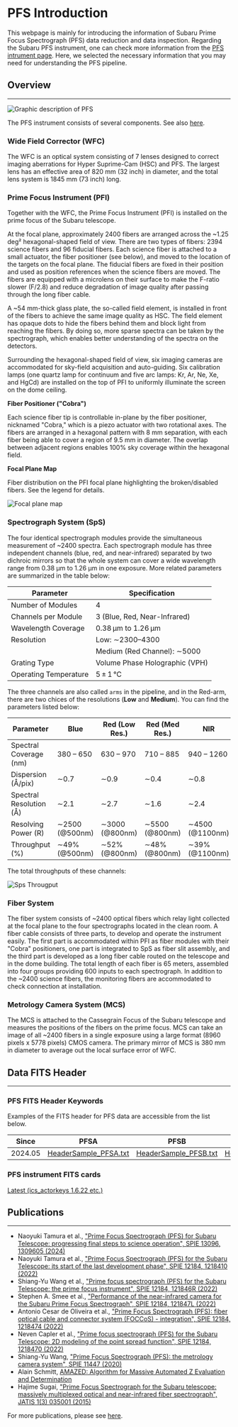 # PFS Introduction

This webpage is mainly for introducing the information of Subaru Prime Focus Spectrograph (PFS) data reduction and data inspection.
Regarding the Subaru PFS instrument, one can check more information from the [PFS intrument page](https://www.naoj.org/Observing/Instruments/PFS/instrument/). 
Here, we selected the necessary information that you may need for understanding the PFS pipeline.

## Overview

---

![Graphic description of PFS](img/inst_dome.png)

The PFS instrument consists of several components. See also [here](https://pfs.ipmu.jp/instrumentation.html).

### Wide Field Corrector (WFC)

The WFC is an optical system consisting of 7 lenses designed to correct imaging aberrations for Hyper Suprime-Cam (HSC) and PFS. The largest lens has an effective area of 820 mm (32 inch) in diameter, and the total lens system is 1845 mm (73 inch) long.

### Prime Focus Instrument (PFI)

Together with the WFC, the Prime Focus Instrument (PFI) is installed on the prime focus of the Subaru telescope.

At the focal plane, approximately 2400 fibers are arranged across the ~1.25 deg² hexagonal-shaped field of view. There are two types of fibers: 2394 science fibers and 96 fiducial fibers. Each science fiber is attached to a small actuator, the fiber positioner (see below), and moved to the location of the targets on the focal plane. The fiducial fibers are fixed in their position and used as position references when the science fibers are moved. The fibers are equipped with a microlens on their surface to make the F-ratio slower (F/2.8) and reduce degradation of image quality after passing through the long fiber cable.

A ~54 mm-thick glass plate, the so-called field element, is installed in front of the fibers to achieve the same image quality as HSC. The field element has opaque dots to hide the fibers behind them and block light from reaching the fibers. By doing so, more sparse spectra can be taken by the spectrograph, which enables better understanding of the spectra on the detectors.

Surrounding the hexagonal-shaped field of view, six imaging cameras are accommodated for sky-field acquisition and auto-guiding. Six calibration lamps (one quartz lamp for continuum and five arc lamps: Kr, Ar, Ne, Xe, and HgCd) are installed on the top of PFI to uniformly illuminate the screen on the dome ceiling.

**Fiber Positioner ("Cobra")**

Each science fiber tip is controllable in-plane by the fiber positioner, nicknamed "Cobra," which is a piezo actuator with two rotational axes. The fibers are arranged in a hexagonal pattern with 8 mm separation, with each fiber being able to cover a region of 9.5 mm in diameter. The overlap between adjacent regions enables 100% sky coverage within the hexagonal field.

**Focal Plane Map**

Fiber distribution on the PFI focal plane highlighting the broken/disabled fibers. See the legend for details.

![Focal plane map](img/PFI_focal_plane_map.png)

### Spectrograph System (SpS)

The four identical spectrograph modules provide the simultaneous measurement of ~2400 spectra. Each spectrograph module has three independent channels (blue, red, and near-infrared) separated by two dichroic mirrors so that the whole system can cover a wide wavelength range from 0.38 μm to 1.26 μm in one exposure. 
More related parameters are summarized in the table below:

| Parameter           | Specification                    |
|---------------------|----------------------------------|
| Number of Modules   | 4                                |
| Channels per Module | 3 (Blue, Red, Near-Infrared)     |
| Wavelength Coverage | 0.38 μm to 1.26 μm               |
| Resolution          | Low: ∼2300–4300                  |
|                     | Medium (Red Channel): ∼5000      |
| Grating Type        | Volume Phase Holographic (VPH)   |
| Operating Temperature | 5 ± 1 °C                       |

The three channels are also called `arms` in the pipeline, and in the Red-arm, there are two chices of the resolutions (**Low** and **Medium**). 
You can find the parameters listed below:

| Parameter               | Blue           | Red (Low Res.) | Red (Med Res.) | NIR            |
|-------------------------|----------------|----------------|----------------|----------------|
| Spectral Coverage (nm)  | 380 – 650      | 630 – 970      | 710 – 885      | 940 – 1260     |
| Dispersion (Å/pix)      | ∼0.7           | ∼0.9           | ∼0.4           | ∼0.8           |
| Spectral Resolution (Å) | ∼2.1           | ∼2.7           | ∼1.6           | ∼2.4           |
| Resolving Power (R)     | ∼2500 (@500nm) | ∼3000 (@800nm) | ∼5500 (@800nm) | ∼4500 (@1100nm)|
| Throughput (%)          | ∼49% (@500nm)  | ∼52% (@800nm)  | ∼48% (@800nm)  | ∼39% (@1100nm) |

The total throughputs of these channels:

![Sps Througput](img/pfs_thr_tot_commissioning.png)

### Fiber System

The fiber system consists of ~2400 optical fibers which relay light collected at the focal plane to the four spectrographs located in the clean room. A fiber cable consists of three parts, to develop and operate the instrument easily. The first part is accommodated within PFI as fiber modules with their "Cobra" positioners, one part is integrated to SpS as fiber slit assembly, and the third part is developed as a long fiber cable routed on the telescope and in the dome building. The total length of each fiber is 65 meters, assembled into four groups providing 600 inputs to each spectrograph. In addition to the ~2400 science fibers, the monitoring fibers are accommodated to check connection at installation.

### Metrology Camera System (MCS)

The MCS is attached to the Cassegrain Focus of the Subaru telescope and measures the positions of the fibers on the prime focus. MCS can take an image of all ~2400 fibers in a single exposure using a large format (8960 pixels x 5778 pixels) CMOS camera. The primary mirror of MCS is 380 mm in diameter to average out the local surface error of WFC.

## Data FITS Header

---

### PFS FITS Header Keywords

Examples of the FITS header for PFS data are accessible from the list below.


| Since           | PFSA           | PFSB           | PFSC           |
|-----------------|----------------|----------------|----------------|
| 2024.05         | [HeaderSample_PFSA.txt](https://www.naoj.org/Observing/Instruments/PFS/fits/HeaderSample_PFSA.txt)  | [HeaderSample_PFSB.txt](https://www.naoj.org/Observing/Instruments/PFS/fits/HeaderSample_PFSB.txt)  | [HeaderSample_PFSC.txt](https://www.naoj.org/Observing/Instruments/PFS/fits/HeaderSample_PFSC.txt)  | 

### PFS instrument FITS cards

[Latest (ics_actorkeys 1.6.22 etc.)](https://www.naoj.org/Observing/Instruments/PFS/fits/PFSInstrumentCard/)

## Publications

---

- Naoyuki Tamura et al., ["Prime Focus Spectrograph (PFS) for Subaru Telescope: progressing final steps to science operation", SPIE 13096, 1309605 (2024)](https://ui.adsabs.harvard.edu/abs/2024SPIE13096E..05T/abstract)
- Naoyuki Tamura et al., ["Prime Focus Spectrograph (PFS) for the Subaru Telescope: its start of the last development phase", SPIE 12184, 1218410 (2022)](https://ui.adsabs.harvard.edu/abs/2022SPIE12184E..10T/abstract)
- Shiang-Yu Wang et al., ["Prime focus spectrograph (PFS) for the Subaru Telescope: the prime focus instrument", SPIE 12184, 121846R (2022)](https://ui.adsabs.harvard.edu/abs/2022SPIE12184E..6RW/abstract)
- Stephen A. Smee et al., ["Performance of the near-infrared camera for the Subaru Prime Focus Spectrograph", SPIE 12184, 121847L (2022)](https://ui.adsabs.harvard.edu/abs/2022SPIE12184E..7LS/abstract)
- Antonio Cesar de Oliveira et al., ["Prime Focus Spectrograph (PFS): fiber optical cable and connector system (FOCCoS) - integration", SPIE 12184, 1218474 (2022)](https://ui.adsabs.harvard.edu/abs/2022SPIE12184E..74D/abstract)
- Neven Capler et al., ["Prime focus spectrograph (PFS) for the Subaru Telescope: 2D modeling of the point spread function", SPIE 12184, 1218470 (2022)](https://ui.adsabs.harvard.edu/abs/2022SPIE12184E..70C/abstract) 
- Shiang-Yu Wang, ["Prime Focus Spectrograph (PFS): the metrology camera system", SPIE 11447 (2020)](https://ui.adsabs.harvard.edu/abs/2020SPIE11447E..84W/abstract)
- Alain Schmitt, [AMAZED: Algorithm for Massive Automated Z Evaluation and Determination](https://ui.adsabs.harvard.edu/abs/2019ASPC..521..398S/abstract)
- Hajime Sugai, ["Prime Focus Spectrograph for the Subaru telescope: massively multiplexed optical and near-infrared fiber spectrograph", JATIS 1(3) 035001 (2015)](https://ui.adsabs.harvard.edu/abs/2015JATIS...1c5001S/abstract)

For more publications, please see [here](https://pfs.ipmu.jp/research/publication.html).